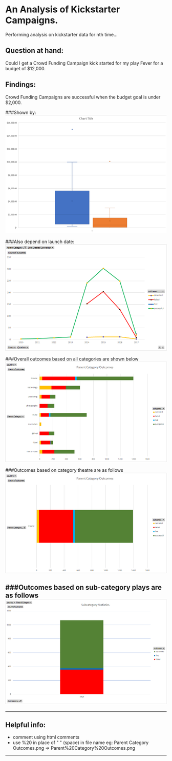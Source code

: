 # An Analysis of Kickstarter Campaigns.
Performing analysis on kickstarter data for nth time...


## Question at hand:
Could I get a Crowd Funding Campaign kick started for my play Fever for a budget of $12,000.

## Findings:
Crowd Funding Campaigns are successful when the budget goal is under $2,000.

###Shown by:
![](Box_and_Chart_plot.png)

###Also depend on launch date:
![](Outcomes_Based_on_Launch_Date.png)

###Overall outcomes based on all categories are shown below
![](Parent%20Category%20Outcomes.png)

###Outcomes based on category theatre are as follows
![](Theatre_Statistics.png)

###Outcomes based on sub-category plays are as follows
![](Plays_Statistics.png)
---

---
## Helpful info:
- comment using html comments <!----> <!-- ![](test_img.png) -->
- use %20 in place of " " (space) in file name eg: Parent Category Outcomes.png => Parent%20Category%20Outcomes.png
---
